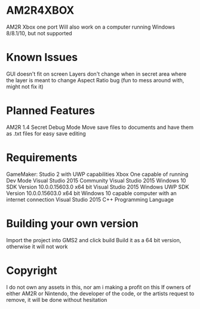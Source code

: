 # AM2R4XBOX
AM2R Xbox one port
Will also work on a computer running Windows 8/8.1/10, but not supported
# Known Issues
GUI doesn't fit on screen
Layers don't change when in secret area where the layer is meant to change
Aspect Ratio bug (fun to mess around with, might not fix it)
# Planned Features
AM2R 1.4
Secret Debug Mode
Move save files to documents and have them as .txt files for easy save editing
# Requirements
GameMaker: Studio 2 with UWP capabilities
Xbox One capable of running Dev Mode
Visual Studio 2015 Community
Visual Studio 2015 Windows 10 SDK Version 10.0.0.15603.0 x64 bit
Visual Studio 2015 Windows UWP SDK Version 10.0.0.15603.0 x64 bit
Windows 10 capable computer with an internet connection
Visual Studio 2015 C++ Programming Language
# Building your own version
Import the project into GMS2 and click build
Build it as a 64 bit version, otherwise it will not work
# Copyright
I do not own any assets in this, nor am i making a profit on this
If owners of either AM2R or Nintendo, the developer of the code, or the artists request to remove, it will be done without hesitation
